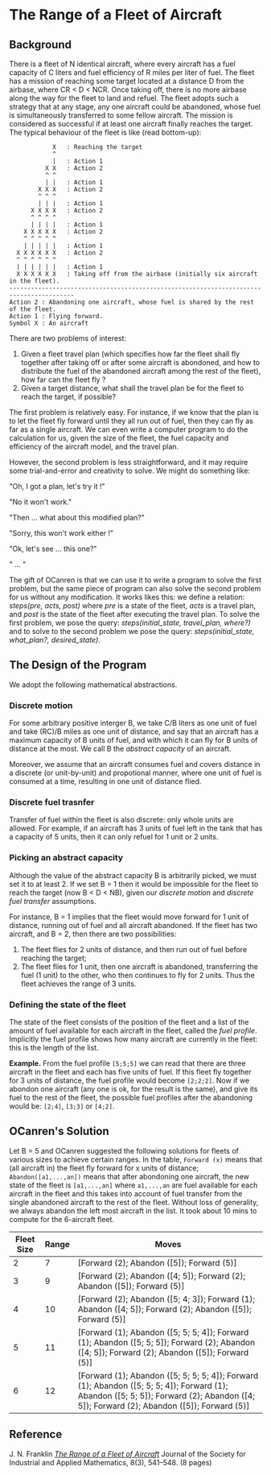 # The Range of a Fleet of Aircraft 


## Background

There is a fleet of N identical aircraft, where every aircraft has a fuel capacity of C liters and
fuel efficiency of R miles per liter of fuel. The fleet has a mission of reaching some target located
at a distance D from the airbase, where CR < D < NCR. Once taking off, there
is no more airbase along the way for the fleet to land and refuel. The fleet adopts such a  strategy that
at any stage, any one aircraft could be abandoned, whose fuel is simultaneously transferred to some fellow
aircraft. The mission is considered as successful if  at least
one aircraft  finally reaches the target. The typical behaviour of the fleet is like (read bottom-up):

```
            X   : Reaching the target
            ^
            |   : Action 1
          X X   : Action 2
          ^ ^
          | |   : Action 1
        X X X   : Action 2
        ^ ^ ^
        | | |   : Action 1
      X X X X   : Action 2
      ^ ^ ^ ^
      | | | |   : Action 1
    X X X X X   : Action 2   
    ^ ^ ^ ^ ^
    | | | | |   : Action 1
  X X X X X X   : Action 2
  ^ ^ ^ ^ ^ ^
  | | | | | |   : Action 1
  X X X X X X   : Taking off from the airbase (initially six aircraft in the fleet).
----------------------------------------------------------------------------------------
Action 2 : Abandoning one aircraft, whose fuel is shared by the rest of the fleet.
Action 1 : Flying forward.
Symbol X : An aircraft
```

There are two problems of interest:
1. Given a fleet travel plan (which specifies how far the fleet shall fly together after taking off or
after some aircraft is abondoned, and how to distribute the fuel of the abandoned aircraft among the
rest of the fleet), how far can the fleet fly ?
1. Given a target distance, what shall the travel plan be for the fleet to reach the target, if possible?

The first problem is relatively easy. For instance, if we know that the plan is to let the fleet
fly forward until they all run out of fuel, then they can fly as far as a single aircraft.
We can even write a computer program to do the calculation for us, given the size of the fleet, the
fuel capacity and efficiency of the aircraft model, and the travel plan.


However, the second problem is less straightforward, and it may require some trial-and-error and creativity
to solve. We might do something like:  

"Oh, I got a plan, let's try it !"

"No it won't work."

"Then ... what about this modified plan?"

"Sorry, this won't work either !"

"Ok, let's see ... this one?"

" ... "

The gift of OCanren is that we can use it to write a program to solve the first problem, but the same piece of
 program can also solve the second problem for us without any modification. It works likes this: we define a
 relation: _steps(pre, acts, post)_ where _pre_ is a state of the fleet, _acts_ is a travel plan, and _post_ is
 the state of the fleet after executing the travel plan. To solve the first problem, we pose the query:
 _steps(initial_state, travel_plan, where?)_ and to solve to the second problem we pose the query:
 _steps(initial_state, what_plan?, desired_state)_.



## The Design of the Program

We adopt the following mathematical abstractions. 

### Discrete motion

For some arbitrary positive interger B, we take C/B liters as one unit of fuel
and take (RC)/B miles as one unit of distance, and say that an aircraft has a
maximum capacity of B units of fuel, and with which it can fly for B units of
distance at the most. We call B the _abstract capacity_ of an aircraft.

Moreover, we assume that an aircraft consumes fuel and covers distance in a discrete
(or unit-by-unit) and propotional manner, where one unit of fuel is consumed at
a time,  resulting in one unit of distance flied.

### Discrete fuel trasnfer 

Transfer of fuel within the fleet is also discrete:  only whole units
are allowed. For example, if an aircraft has 3 units of fuel left in the tank
that has a capacity of 5 units, then it can only refuel for 1 unit or 2 units.


### Picking an abstract capacity

Although the value of the abstract capacity B is arbitrarily picked, we must set it
to at least 2. If we set B = 1 then it would be impossible for the fleet to reach
the target (now B < D < NB), given our _discrete motion_ and _discrete fuel transfer_ assumptions.


For instance, B = 1 implies that the fleet would move forward for 1 unit of distance, 
running out of fuel and all aircraft abandoned.  If the fleet has two aircraft, and B = 2,
then there are  two possibilities:

1. The fleet flies for 2 units of distance, and then run out of fuel before reaching the target;
1. The fleet flies for 1 unit, then one aircraft is abandoned, transferring the fuel (1 unit) to the other, who
then continues to fly for 2 units. Thus the fleet achieves the range of 3 units.

### Defining the state of the fleet

The state of the fleet consists of the position of the fleet and a list of the amount of fuel
available for each aircraft in the fleet, called the _fuel profile_. Implicitly the fuel profile
shows how many aircraft are currently in the fleet: this is the length of the list.

**Example.** From the fuel profile `[5;5;5]` we can read that there are three aircraft
in the fleet and each has five units of fuel. If this fleet fly together for 3 units
of distance, the fuel profile would become `[2;2;2]`. Now if we abondon one aircraft (any one
is ok, for the result is the same), and give its fuel to the rest of the fleet, the possible
fuel profiles after the abandoning would be: `[2;4]`, `[3;3]` or `[4;2]`.  

## OCanren's Solution

Let B = 5 and OCanren suggested the following solutions
for fleets of various sizes to achieve certain ranges. In the
table, `Forward (x)` means that (all aircraft in) the fleet fly
forward for x units of distance; `Abandon([a1,...,an])` means that
 after abondoning one aircraft, the new state of the fleet is
`[a1,...,an]` where `a1,...,an` are fuel available for each aircraft
in the fleet and this takes into account of fuel transfer from the
single abandoned aircraft to the rest of the fleet. Without loss of generality, we always abandon the left
most aircraft in the list. It took about 10 mins to compute for the
6-aircraft fleet.

Fleet Size | Range | Moves
---        | ---   | ---
2          | 7     | [Forward (2); Abandon ([5]); Forward (5)] 
3          | 9     | [Forward (2); Abandon ([4; 5]); Forward (2); Abandon ([5]); Forward (5)] 
4          | 10    | [Forward (2); Abandon ([5; 4; 3]); Forward (1); Abandon ([4; 5]); Forward (2); Abandon ([5]); Forward (5)] 
5          | 11    | [Forward (1); Abandon ([5; 5; 5; 4]); Forward (1); Abandon ([5; 5; 5]); Forward (2); Abandon ([4; 5]); Forward (2); Abandon ([5]); Forward (5)] 
6          | 12    | [Forward (1); Abandon ([5; 5; 5; 5; 4]); Forward (1); Abandon ([5; 5; 5; 4]); Forward (1); Abandon ([5; 5; 5]); Forward (2); Abandon ([4; 5]); Forward (2); Abandon ([5]); Forward (5)]

## Reference

J. N. Franklin _[The Range of a Fleet of Aircraft](https://doi.org/10.1137/0108039)_
Journal of the Society for Industrial and Applied Mathematics, 8(3), 541–548. (8 pages) 


